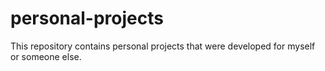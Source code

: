 # personal-projects
This repository contains personal projects that were developed for myself or someone else.
